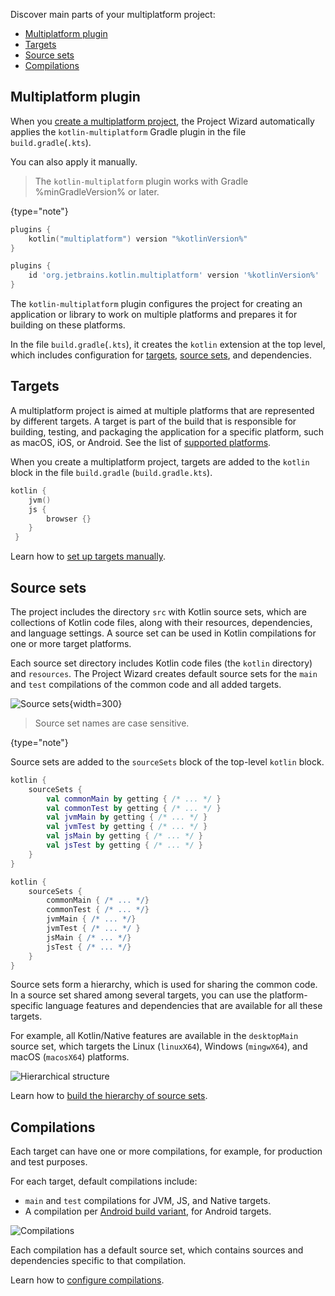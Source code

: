 [//]: # (title: Understand your Kotlin Multiplatform project)

Discover main parts of your multiplatform project:

* [Multiplatform plugin](#multiplatform-plugin)
* [Targets](#targets)
* [Source sets](#source-sets)
* [Compilations](#compilations)

## Multiplatform plugin

When you [create a multiplatform project](mpp-create-lib.md), the Project Wizard automatically applies the `kotlin-multiplatform` Gradle 
plugin in the file `build.gradle`(`.kts`).

You can also apply it manually.

>The `kotlin-multiplatform` plugin works with Gradle %minGradleVersion% or later. 
>
{type="note"}

<tabs group="build-script">
<tab title="Kotlin" group-key="kotlin">

```kotlin
plugins {
    kotlin("multiplatform") version "%kotlinVersion%"
}
```

</tab>
<tab title="Groovy" group-key="groovy">

```groovy
plugins {
    id 'org.jetbrains.kotlin.multiplatform' version '%kotlinVersion%'
}
```

</tab>
</tabs>

The `kotlin-multiplatform` plugin configures the project for creating an application or library to work on multiple platforms 
and prepares it for building on these platforms. 

In the file `build.gradle`(`.kts`), it creates the `kotlin` extension at the top level, which includes 
configuration for [targets](#targets), [source sets](#source-sets), and dependencies.

## Targets

A multiplatform project is aimed at multiple platforms that are represented by different targets. A target is part of the 
build that is responsible for building, testing, and packaging the application for a specific platform, such as macOS, 
iOS, or Android. See the list of [supported platforms](mpp-supported-platforms.md).

When you create a multiplatform project, targets are added to the `kotlin` block in the file `build.gradle` (`build.gradle.kts`).

```kotlin
kotlin {
    jvm()    
    js {
        browser {}
    }
 }
```

Learn how to [set up targets manually](mpp-set-up-targets.md).

## Source sets

The project includes the directory `src` with Kotlin source sets, which are collections of Kotlin code files, along with 
their resources, dependencies, and language settings. A source set can be used in Kotlin compilations for one or more 
target platforms. 

Each source set directory includes Kotlin code files (the `kotlin` directory) and `resources`. The Project Wizard creates 
default source sets for the `main` and `test` compilations of the common code and all added targets. 

![Source sets](source-sets.png){width=300}

>Source set names are case sensitive.
>
{type="note"}

Source sets are added to the `sourceSets` block of the top-level `kotlin` block.

<tabs group="build-script">
<tab title="Kotlin" group-key="kotlin">

```kotlin
kotlin {
    sourceSets {
        val commonMain by getting { /* ... */ }
        val commonTest by getting { /* ... */ }
        val jvmMain by getting { /* ... */ }
        val jvmTest by getting { /* ... */ } 
        val jsMain by getting { /* ... */ }
        val jsTest by getting { /* ... */ } 
    }
}
```

</tab>
<tab title="Groovy" group-key="groovy">

```groovy
kotlin {
    sourceSets {
        commonMain { /* ... */} 
        commonTest { /* ... */}
        jvmMain { /* ... */}
        jvmTest { /* ... */ }
        jsMain { /* ... */}
        jsTest { /* ... */}    
    }
}
```

</tab>
</tabs>

Source sets form a hierarchy, which is used for sharing the common code. In a source set shared among several targets, 
you can use the platform-specific language features and dependencies that are available for all these targets.

For example, all Kotlin/Native features are available in the `desktopMain` source set, which targets the Linux (`linuxX64`), 
Windows (`mingwX64`), and macOS (`macosX64`) platforms.

![Hierarchical structure](hierarchical-structure.png)

Learn how to [build the hierarchy of source sets](mpp-share-on-platforms.md#share-code-on-similar-platforms). 

## Compilations

Each target can have one or more compilations, for example, for production and test purposes.

For each target, default compilations include:

*   `main` and `test` compilations for JVM, JS, and Native targets.
*   A compilation per [Android build variant](https://developer.android.com/studio/build/build-variants), for Android targets.

![Compilations](compilations.png)

Each compilation has a default source set, which contains sources and dependencies specific to that compilation.

Learn how to [configure compilations](mpp-configure-compilations.md). 